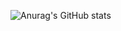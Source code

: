 ![Anurag's GitHub stats](https://github-readme-stats.vercel.app/api?username=bumeruchi&show_icons=true&theme=radical)
